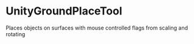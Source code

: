# UnityGroundPlaceTool
Places objects on surfaces with mouse controlled flags from scaling and rotating

